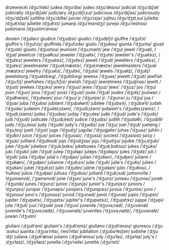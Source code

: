 drzewiecki	/dʒuˈitski/
judea	/dʒuˈdiə/
judeo	/dʒuˈdeɪoʊ/
judicial	/dʒuˈdɪʃəɫ/
judicially	/dʒuˈdɪʃəɫi/
judiciary	/dʒuˈdɪʃiˌɛɹi/
judicious	/dʒuˈdɪʃəs/
judiciously	/dʒuˈdɪʃɪsɫi/
juditha	/dʒuˈdɪθə/
juicier	/dʒuˈɪsjɝ/
jujitsu	/dʒuˈdʒɪtˌsu/
julietta	/dʒuɫiˈɛtə/
juliette	/dʒuɫiˈɛt/
jumanji	/dʒuˈmɑndʒi/
junejo	/dʒuˈneɪhoʊ/
justiniano	/dʒustiniˈɑnoʊ/

doolen	/ˈdʒuɫən/
giudice	/ˈdʒudɪsi/
giudici	/ˈdʒudɪtʃi/
giuffre	/ˈdʒufɹi/
giuffre's	/ˈdʒufɹiz/
giuffrida	/ˈdʒufɹidə/
giulio	/ˈdʒuɫioʊ/
giunta	/ˈdʒuntə/
giusti	/ˈdʒusti/
giusto	/ˈdʒustoʊ/
jeumont	/ˈdʒuˌmɑnt/
jew	/ˈdʒu/
jewel	/ˈdʒuəɫ/, /ˈdʒuɫ/
jewelcor	/ˈdʒuəɫkɔɹ/
jeweler	/ˈdʒuəɫɝ/, /ˈdʒuɫɝ/
jeweler's	/ˈdʒuəɫɝz/, /ˈdʒuɫɝz/
jewelers	/ˈdʒuəɫɝz/, /ˈdʒuɫɝz/
jewell	/ˈdʒuɪɫ/
jewellers	/ˈdʒuəɫɝz/, /ˈdʒuɫɝz/
jewelmaster	/ˈdʒuəɫˌmæstɝ/, /ˈdʒuɫˌmæstɝ/
jewelmasters	/ˈdʒuəɫˌmæstɝz/
jewelry	/ˈdʒuəɫɹi/, /ˈdʒuɫɝi/, /ˈdʒuɫɹi/
jewels	/ˈdʒuəɫz/, /ˈdʒuɫz/
jewelsburg	/ˈdʒuəɫzbɝɡ/, /ˈdʒuɫzbɝɡ/
jewess	/ˈdʒuəs/
jewett	/ˈdʒuɪt/
jewfish	/ˈdʒuˌfɪʃ/
jewfishes	/ˈdʒuˌfɪʃɪz/
jewish	/ˈdʒuɪʃ/
jewishness	/ˈdʒuɪʃnəs/
jewitt	/ˈdʒuɪt/
jewkes	/ˈdʒuks/
jewry	/ˈdʒuɹi/
jews	/ˈdʒuz/
jews'	/ˈdʒuz/
joo	/ˈdʒu/
joon	/ˈdʒun/
joos	/ˈdʒuz/
joost	/ˈdʒust/
joule	/ˈdʒuɫ/
joules	/ˈdʒuɫz/
joulwan	/ˈdʒuɫhwɑn/, /ˈdʒuɫwɑn/
jour	/ˈdʒuɹ/
jr	/ˈdʒunjɝ/
jr.	/ˈdʒunɝ/
ju	/ˈdʒu/
jua	/ˈdʒuə/
juba	/ˈdʒubə/
jubilant	/ˈdʒubəɫənt/
jubilee	/ˈdʒubəˌɫi/, /ˌdʒubəˈɫi/
judah	/ˈdʒudə/
judaism	/ˈdʒudeɪˌɪzəm/, /ˈdʒudiˌɪzəm/
judaism's	/ˈdʒudeɪˌɪzəmz/, /ˈdʒudiˌɪzəmz/
judas	/ˈdʒudəs/
juday	/ˈdʒuˌdeɪ/
jude	/ˈdʒud/
jude's	/ˈdʒudz/
judi	/ˈdʒudi/
judicate	/ˈdʒudɪˌkeɪt/
judice	/ˈdʒudɪs/
judith	/ˈdʒudəθ/, /ˈdʒudɪθ/
judo	/ˈdʒuˌdoʊ/
judy	/ˈdʒudi/
judy's	/ˈdʒudiz/
jue	/ˈdʒu/
juel	/ˈdʒuɫ/
jueteng	/ˈdʒuˌtɛŋ/
juett	/ˈdʒut/
juge	/ˈdʒudʒ/
jugular	/ˈdʒuɡjəɫɝ/
juhas	/ˈdʒuəz/
juhlin	/ˈdʒuɫɪn/
juice	/ˈdʒus/
juices	/ˈdʒusəz/, /ˈdʒusɪz/
juiciest	/ˈdʒusiəst/
juicy	/ˈdʒusi/
juilliard	/ˈdʒuɫiɑɹd/
jujo	/ˈdʒudʒoʊ/
juju	/ˈdʒudʒu/
jujube	/ˈdʒuˌdʒub/
juke	/ˈdʒuk/
jukebox	/ˈdʒukˌbɑks/
jukeboxes	/ˈdʒukˌbɑksɪz/
jukes	/ˈdʒuks/
juki	/ˈdʒuki/
jule	/ˈdʒuɫ/
julep	/ˈdʒuɫəp/
juleps	/ˈdʒuɫəps/
jules	/ˈdʒuɫz/
juli	/ˈdʒuɫi/
julia	/ˈdʒuɫjə/
julia's	/ˈdʒuɫjəz/
julian	/ˈdʒuɫiən/, /ˈdʒuɫjən/
juliann	/ˈdʒuɫiæn/, /ˈdʒuɫjən/
julianne	/ˈdʒuɫiˌɛn/
julie	/ˈdʒuɫi/
julie's	/ˈdʒuɫiz/
julien	/ˈdʒuɫiən/
juliet	/ˈdʒuɫiˌɛt/
julin	/ˈdʒuɫɪn/
juline	/ˈdʒuɫaɪn/
julio	/ˈdʒuɫioʊ/, /ˈhuɫioʊ/
julius	/ˈdʒuɫjəs/
juliusz	/ˈdʒuɫius/
julliard	/ˈdʒuɫiˌɑɹd/
jumonville	/ˈdʒumənvɪɫ/, /ˈʒəmənvɪɫ/
june	/ˈdʒun/
june's	/ˈdʒunz/
juneau	/ˈdʒunoʊ/
junek	/ˈdʒunɪk/
junes	/ˈdʒunz/
junior	/ˈdʒunjɝ/
junior's	/ˈdʒunjɝz/
juniors	/ˈdʒunjɝz/
juniper	/ˈdʒunəpɝ/
junipers	/ˈdʒunɪpɝz/
junius	/ˈdʒuniɪs/
juno	/ˈdʒunoʊ/
juno's	/ˈdʒunoʊz/
junod	/ˈdʒunəd/
junot	/ˈdʒunət/
jupin	/ˈdʒupɪn/
jupiter	/ˈdʒupətɝ/, /ˈdʒupɪtɝ/
jupiter's	/ˈdʒupətɝz/, /ˈdʒupɪtɝz/
juppe	/ˈdʒupi/
jute	/ˈdʒut/
juul	/ˈdʒuəɫ/
juve	/ˈdʒuv/
juvenile	/ˈdʒuvəˌnaɪɫ/, /ˈdʒuvənəɫ/
juvenile's	/ˈdʒuvəˌnaɪɫz/, /ˈdʒuvənəɫz/
juveniles	/ˈdʒuvəˌnaɪɫz/, /ˈdʒuvənəɫz/
juwan	/ˈdʒuɑn/

giuliani	/ˌdʒuɫiˈɑni/
giuliani's	/ˌdʒuɫiˈɑniz/
giuliano	/ˌdʒuɫiˈɑnoʊ/
giurescu	/ˌdʒuˈɹɛsku/
juanita	/ˌdʒuəˈnitə/, /wɑˈnitə/
jubilation	/ˌdʒubəˈɫeɪʃən/
judishe	/ˌdʒuˈdiʃ/
juliana	/ˌdʒuɫiˈænə/
juliano	/ˌdʒuɫiˈɑnoʊ/
july	/ˌdʒuˈɫaɪ/, /dʒəˈɫaɪ/
july's	/ˌdʒuˈɫaɪz/, /dʒəˈɫaɪz/
junella	/ˌdʒuˈnɛɫə/
junette	/ˌdʒuˈnɛt/
